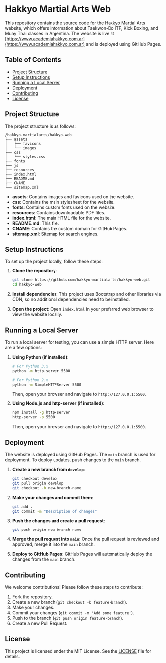 # Hakkyo Martial Arts Web

This repository contains the source code for the Hakkyo Martial Arts website, which offers information about Taekwon-Do ITF, Kick Boxing, and Muay Thai classes in Argentina. The website is live at [https://www.academiahakkyo.com.ar](https://www.academiahakkyo.com.ar) and is deployed using GitHub Pages.

## Table of Contents

- [Project Structure](#project-structure)
- [Setup Instructions](#setup-instructions)
- [Running a Local Server](#running-a-local-server)
- [Deployment](#deployment)
- [Contributing](#contributing)
- [License](#license)

## Project Structure

The project structure is as follows:

```plaintext
/hakkyo-martialarts/hakkyo-web
├── assets
│   ├── favicons
│   └── images
├── css
│   └── styles.css
├── fonts
├── js
├── resources
├── index.html
├── README.md
├── CNAME
└── sitemap.xml
```

- **assets**: Contains images and favicons used on the website.
- **css**: Contains the main stylesheet for the website.
- **fonts**: Contains custom fonts used on the website.
- **resources**: Contains downloadable PDF files.
- **index.html**: The main HTML file for the website.
- **README.md**: This file.
- **CNAME**: Contains the custom domain for GitHub Pages.
- **sitemap.xml**: Sitemap for search engines.

## Setup Instructions

To set up the project locally, follow these steps:

1. **Clone the repository**:

    ```sh
    git clone https://github.com/hakkyo-martialarts/hakkyo-web.git
    cd hakkyo-web
    ```

2. **Install dependencies**:
    This project uses Bootstrap and other libraries via CDN, so no additional dependencies need to be installed.

3. **Open the project**:
    Open `index.html` in your preferred web browser to view the website locally.

## Running a Local Server

To run a local server for testing, you can use a simple HTTP server. Here are a few options:

1. **Using Python (if installed)**:

    ```sh
    # For Python 3.x
    python -m http.server 5500

    # For Python 2.x
    python -m SimpleHTTPServer 5500
    ```

    Then, open your browser and navigate to `http://127.0.0.1:5500`.

2. **Using Node.js and http-server (if installed)**:

    ```sh
    npm install -g http-server
    http-server -p 5500
    ```

    Then, open your browser and navigate to `http://127.0.0.1:5500`.

## Deployment

The website is deployed using GitHub Pages. The `main` branch is used for deployment. To deploy updates, push changes to the `main` branch.

1. **Create a new branch from `develop`**:

    ```sh
    git checkout develop
    git pull origin develop
    git checkout -b new-branch-name
    ```

2. **Make your changes and commit them**:

    ```sh
    git add .
    git commit -m "Description of changes"
    ```

3. **Push the changes and create a pull request**:

    ```sh
    git push origin new-branch-name
    ```

4. **Merge the pull request into `main`**:
    Once the pull request is reviewed and approved, merge it into the `main` branch.

5. **Deploy to GitHub Pages**:
    GitHub Pages will automatically deploy the changes from the `main` branch.

## Contributing

We welcome contributions! Please follow these steps to contribute:

1. Fork the repository.
2. Create a new branch (`git checkout -b feature-branch`).
3. Make your changes.
4. Commit your changes (`git commit -m 'Add some feature'`).
5. Push to the branch (`git push origin feature-branch`).
6. Create a new Pull Request.

## License

This project is licensed under the MIT License. See the [LICENSE](LICENSE) file for details.
